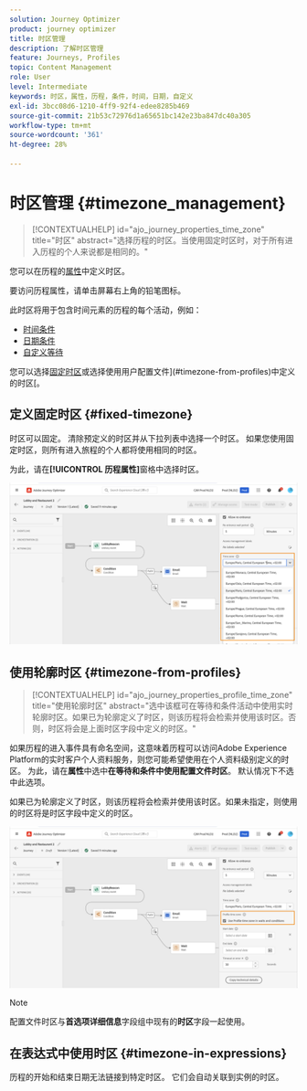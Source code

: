 ```yaml
---
solution: Journey Optimizer
product: journey optimizer
title: 时区管理
description: 了解时区管理
feature: Journeys, Profiles
topic: Content Management
role: User
level: Intermediate
keywords: 时区，属性，历程，条件，时间，日期，自定义
exl-id: 3bcc08d6-1210-4ff9-92f4-edee8285b469
source-git-commit: 21b53c72976d1a65651bc142e23ba847dc40a305
workflow-type: tm+mt
source-wordcount: '361'
ht-degree: 28%

---
```


# 时区管理 {#timezone_management}

>[!CONTEXTUALHELP]
>id="ajo_journey_properties_time_zone"
>title="时区"
>abstract="选择历程的时区。当使用固定时区时，对于所有进入历程的个人来说都是相同的。"


您可以在历程的[属性](../building-journeys/journey-properties.md#timezone)中定义时区。

要访问历程属性，请单击屏幕右上角的铅笔图标。

此时区将用于包含时间元素的历程的每个活动，例如：

* [时间条件](../building-journeys/condition-activity.md#time_condition)
* [日期条件](../building-journeys/condition-activity.md#date_condition)
* [自定义等待](../building-journeys/wait-activity.md#custom)

<!--
* [Fixed date wait](../building-journeys/wait-activity.md#fixed_date)
-->

您可以选择[固定时区](#fixed-timezone)或选择使用用户配置文件](#timezone-from-profiles)中定义的时区[。

## 定义固定时区 {#fixed-timezone}

时区可以固定。 清除预定义的时区并从下拉列表中选择一个时区。 如果您使用固定时区，则所有进入旅程的个人都将使用相同的时区。

为此，请在&#x200B;**[!UICONTROL 历程属性]**&#x200B;窗格中选择时区。

![](assets/journey72.png)

## 使用轮廓时区 {#timezone-from-profiles}

>[!CONTEXTUALHELP]
>id="ajo_journey_properties_profile_time_zone"
>title="使用轮廓时区"
>abstract="选中该框可在等待和条件活动中使用实时轮廓时区。如果已为轮廓定义了时区，则该历程将会检索并使用该时区。否则，时区将会是上面时区字段中定义的时区。"

如果历程的进入事件具有命名空间，这意味着历程可以访问Adobe Experience Platform的实时客户个人资料服务，则您可能希望使用在个人资料级别定义的时区。 为此，请在&#x200B;**属性**&#x200B;中选中&#x200B;**在等待和条件中使用配置文件时区**。 默认情况下不选中此选项。

如果已为轮廓定义了时区，则该历程将会检索并使用该时区。如果未指定，则使用的时区将是时区字段中定义的时区。

![](assets/journey73.png)

>[!NOTE]
>
>配置文件时区与&#x200B;**首选项详细信息**&#x200B;字段组中现有的&#x200B;**时区**&#x200B;字段一起使用。

## 在表达式中使用时区 {#timezone-in-expressions}

历程的开始和结束日期无法链接到特定时区。 它们会自动关联到实例的时区。
